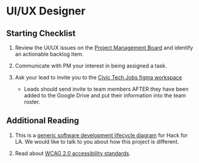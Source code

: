 # UI/UX Designer

## Starting Checklist

1. Review the UI/UX issues on the [Project Management Board](https://github.com/hackforla/CivicTechJobs/projects/1?card_filter_query=label%3A%22role%3A+ui%2Fux%22) and identify an actionable backlog item.

1. Communicate with PM your interest in being assigned a task.

1. Ask your lead to invite you to the [Civic Tech Jobs figma workspace](https://www.figma.com/files/team/1040075117587297658/Civic-Tech-Jobs?fuid=775836858007206739)
   - Leads should send invite to team members AFTER they have been added to the Google Drive and put their information into the team roster.

## Additional Reading

1. This is a [generic software development lifecycle diagram](https://drive.google.com/file/d/1emxhYv9N6KuCVrG-gnqkqHdGnjhm_Qvb/view?usp=sharing) for Hack for LA. We would like to talk to you about how this project is different.

1. Read about [WCAG 2.0 accessibility standards](https://medium.com/pulsar/which-accessibility-testing-tool-should-you-use-e5990e6ef0a).
